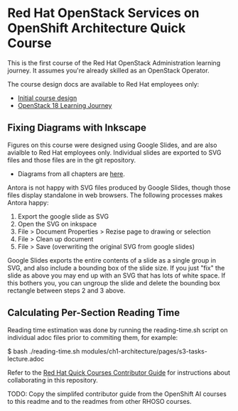 # Red Hat OpenStack Services on OpenShift Architecture Quick Course

This is the first course of the Red Hat OpenStack Administration learning journey. It assumes you're already skilled as an OpenStack Operator.

The course design docs are available to Red Hat employees only:

* [Initial course design](https://docs.google.com/document/d/1VHPTKWEnBc1McG6_dJR7645ozNQvnAt_AcVpb9JYvMs/edit#)
* [OpenStack 18 Learning Journey](https://docs.google.com/presentation/d/1Zlyj21ZOp0wtMPqdS3P9auhDndaQ6_qs014q_0yPbo4/edit#slide=id.g29c770ffa7c_0_414)

## Fixing Diagrams with Inkscape

Figures on this course were designed using Google Slides, and are also avialble  to Red Hat employees only. Individual slides are exported to SVG files and those files are in the git repository.

* Diagrams from all chapters are [here](https://docs.google.com/presentation/d/1FyaMiLGAP3sBdJNbwy1JExXbUYGcV83LZGJnKJQO34A/edit#).

Antora is not happy with SVG files produced by Google Slides, though those files display standalone in web browsers. The following processes makes Antora happy:

1. Export the google slide as SVG
2. Open the SVG on inkspace
3. File > Document Properties > Rezise page to drawing or selection
4. File > Clean up document
5. File > Save (overwriting the original SVG from google slides)

Google Slides exports the entire contents of a slide as a single group in SVG, and also include a bounding box of the slide size. If you just "fix" the slide as above you may end up with an SVG that has lots of white space. If this bothers you, you can ungroup the slide and delete the bounding box rectangle between steps 2 and 3 above.

## Calculating Per-Section Reading Time

Reading time estimation was done by running the reading-time.sh script on individual adoc files prior to commiting them, for example:

$ bash ./reading-time.sh modules/ch1-architecture/pages/s3-tasks-lecture.adoc

Refer to the [Red Hat Quick Courses Contributor Guide](https://redhatquickcourses.github.io/welcome/1/guide/overview.html) for instructions about collaborating in this repository.

TODO: Copy the simplifed contributor guide from the OpenShift AI courses to this readme and to the readmes from other RHOSO courses.
